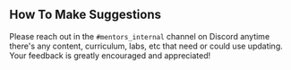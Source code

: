 ## How To Make Suggestions

Please reach out in the `#mentors_internal` channel on Discord anytime there's any content, curriculum, labs, etc that need or could use updating. Your feedback is greatly encouraged and appreciated!
